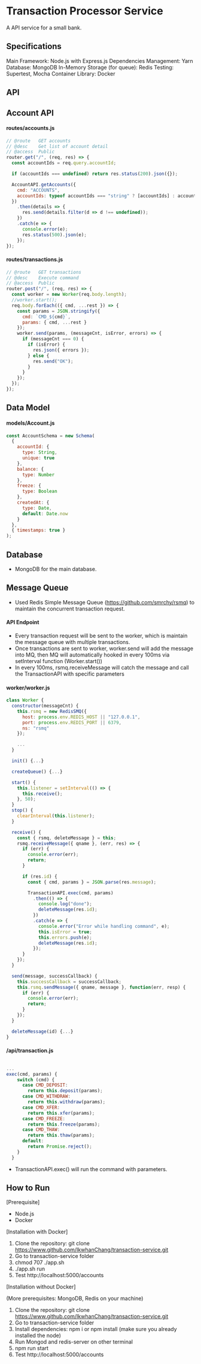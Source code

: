 # Transaction Processor Service

A API service for a small bank.

## Specifications

Main Framework: Node.js with Express.js
Dependencies Management: Yarn
Database: MongoDB
In-Memory Storage (for queue): Redis
Testing: Supertest, Mocha
Container Library: Docker

## API

## Account API

#### routes/accounts.js

```javascript
// @route   GET accounts
// @desc    Get list of account detail
// @access  Public
router.get("/", (req, res) => {
  const accountIds = req.query.accountId;

  if (accountIds === undefined) return res.status(200).json({});

  AccountAPI.getAccounts({
    cmd: "ACCOUNTS",
    accountIds: typeof accountIds === "string" ? [accountIds] : accountIds
  })
    .then(details => {
      res.send(details.filter(d => d !== undefined));
    })
    .catch(e => {
      console.error(e);
      res.status(500).json(e);
    });
});
```

#### routes/transactions.js

```javascript
// @route   GET transactions
// @desc    Execute command
// @access  Public
router.post("/", (req, res) => {
  const worker = new Worker(req.body.length);
  //worker.start();
  req.body.forEach(({ cmd, ...rest }) => {
    const params = JSON.stringify({
      cmd: `CMD_${cmd}`,
      params: { cmd, ...rest }
    });
    worker.send(params, (messageCnt, isError, errors) => {
      if (messageCnt === 0) {
        if (isError) {
          res.json({ errors });
        } else {
          res.send("OK");
        }
      }
    });
  });
});
```

## Data Model

#### models/Account.js

```javascript
const AccountSchema = new Schema(
  {
    accountId: {
      type: String,
      unique: true
    },
    balance: {
      type: Number
    },
    freeze: {
      type: Boolean
    },
    createdAt: {
      type: Date,
      default: Date.now
    }
  },
  { timestamps: true }
);
```

## Database

- MongoDB for the main database.

## Message Queue

- Used Redis Simple Message Queue (https://github.com/smrchy/rsmq) to maintain the concurrent transaction request.

#### API Endpoint

- Every transaction request will be sent to the worker, which is maintain the message queue with multiple transactions.
- Once transactions are sent to worker, worker.send will add the message into MQ, then MQ will automatically hooked in every 100ms via setInterval function (Worker.start())
- In every 100ms, rsmq.receiveMessage will catch the message and call the TransactionAPI with specific parameters

#### worker/worker.js

```javascript
class Worker {
  constructor(messageCnt) {
    this.rsmq = new RedisSMQ({
      host: process.env.REDIS_HOST || "127.0.0.1",
      port: process.env.REDIS_PORT || 6379,
      ns: "rsmq"
    });

    ...
  }

  init() {...}

  createQueue() {...}

  start() {
    this.listener = setInterval(() => {
      this.receive();
    }, 50);
  }
  stop() {
    clearInterval(this.listener);
  }

  receive() {
    const { rsmq, deleteMessage } = this;
    rsmq.receiveMessage({ qname }, (err, res) => {
      if (err) {
        console.error(err);
        return;
      }

      if (res.id) {
        const { cmd, params } = JSON.parse(res.message);

        TransactionAPI.exec(cmd, params)
          .then(() => {
            console.log("done");
            deleteMessage(res.id);
          })
          .catch(e => {
            console.error("Error while handling command", e);
            this.isError = true;
            this.errors.push(e);
            deleteMessage(res.id);
          });
      }
    });
  }

  send(message, successCallback) {
    this.successCallback = successCallback;
    this.rsmq.sendMessage({ qname, message }, function(err, resp) {
      if (err) {
        console.error(err);
        return;
      }
    });
  }

  deleteMessage(id) {...}
}
```

#### /api/transaction.js

```javascript

...
exec(cmd, params) {
    switch (cmd) {
      case CMD_DEPOSIT:
        return this.deposit(params);
      case CMD_WITHDRAW:
        return this.withdraw(params);
      case CMD_XFER:
        return this.xfer(params);
      case CMD_FREEZE:
        return this.freeze(params);
      case CMD_THAW:
        return this.thaw(params);
      default:
        return Promise.reject();
    }
  }
```

- TransactionAPI.exec() will run the command with parameters.

## How to Run

[Prerequisite]

- Node.js
- Docker

[Installation with Docker]

1. Clone the repository: git clone https://www.github.com/IkwhanChang/transaction-service.git
2. Go to transaction-service folder
3. chmod 707 ./app.sh
4. ./app.sh run
5. Test http://localhost:5000/accounts

[Installation without Docker]

(More prerequisites: MongoDB, Redis on your machine)

1. Clone the repository: git clone https://www.github.com/IkwhanChang/transaction-service.git
2. Go to transaction-service folder
3. Install dependencies: npm i or npm install (make sure you already installed the node)
4. Run Mongod and redis-server on other terminal
5. npm run start
6. Test http://localhost:5000/accounts
